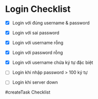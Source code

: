 # Login Checklist

- [x] Login với đúng username & password
- [x] Login với sai password
- [x] Login với username rỗng
- [x] Login với password rỗng
- [x] Login với username chứa ký tự đặc biệt
- [ ] Login khi nhập password > 100 ký tự
- [ ] Login khi server down


#createTask Checklist
